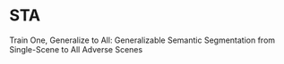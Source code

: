 # STA
Train One, Generalize to All: Generalizable Semantic Segmentation from Single-Scene to All Adverse Scenes
